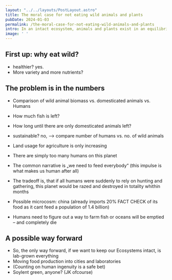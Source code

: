 ```yaml
---
layout: "../../layouts/PostLayout.astro"
title: The moral case for not eating wild animals and plants
pubDate: 2024-01-03
permalink: /the-moral-case-for-not-eating-wild-animals-and-plants
intro: In an intact ecosystem, animals and plants exist in an equilibrium, keeping each other in check. Humans have irreparably upset this balance on panet earth. Moving food production into cities and laboratories to reduce land usage and animal suffering might be the only way forward.
image: ' '
---
```


## First up: why eat wild?
* healthier? yes.
* More variety and more nutrients?

## The problem is in the numbers
* Comparison of wild animal biomass vs. domesticated animals vs. Humans
* How much fish is left?
* How long until there are only domesticated animals left?

* sustainable? no, —> compare number of humans vs. no. of wild animals
* Land usage for agriculture is only increasing
* There are simply too many humans on this planet
* The common narrative is „we need to feed everybody“ (this impulse is what makes us human after all)
* The tradeoff is, that if all humans were suddenly to rely on hunting and gathering, this planet would be razed and destroyed in totality whithin months
* Possible microcosm: china (already imports 20% FACT CHECK of its food as it cant feed a population of 1.4 billion)
* Humans need to figure out a way to farm fish or oceans will be emptied – and completely die

## A possible way forward
* So, the only way forward, if we want to keep our Ecosystems intact, is lab-grown everything
* Moving food production into cities and laboratories
* (Counting on human ingenuity is a safe bet)
* Soylent green, anyone? (JK ofcourse)